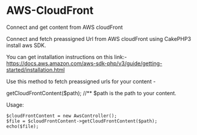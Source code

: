# AWS-CloudFront
Connect and get content from AWS cloudFront

Connect and fetch preassigned Url from AWS cloudFront using CakePHP3 install aws SDK. 

You can get installation instructions on this link:- https://docs.aws.amazon.com/aws-sdk-php/v3/guide/getting-started/installation.html

Use this method to fetch preassigned urls for your content -

getCloudFrontContent($path); //** $path is the path to your content.

Usage:

    $cloudFrontContent = new AwsController();
    $file = $cloudFrontContent->getCloudFrontContent($path);
    echo($file);
